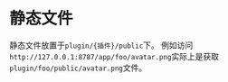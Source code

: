 # 静态文件
静态文件放置于`plugin/{插件}/public`下。
例如访问`http://127.0.0.1:8787/app/foo/avatar.png`实际上是获取`plugin/foo/public/avatar.png`文件。
